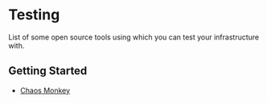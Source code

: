 # Testing

List of some open source tools using which you can test your infrastructure with.

## Getting Started

* [Chaos Monkey](https://github.com/Netflix/chaosmonkey)
